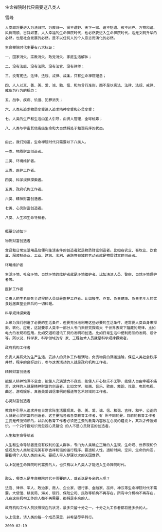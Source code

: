 生命禅院时代只需要这八类人

雪峰


    人类即将要进入万法归宗、万教归一、贤不遗野、天下一家、道不拾遗、夜不闭户、万物和谐、风调雨顺、吉祥如意、人人幸福的生命禅院时代，也必然要进入生命禅院时代，这是文明升华的必然，也是社会发展的必然，是不以任何人的个人意志而演化的必然。

    生命禅院时代主要有八大标证：

    一、国家消失、宗教消失、政党消失、家庭生活解体；

    二、没有法庭、没有法院、没有法官、没有律师；

    三、没有宪法、法律、法规、戒律、戒条，只有生命禅院理念；

    四、人人以真、善、美、爱、诚、勤、信、和为言行准则，而不是以宪法、法律、法规、戒律、戒条为行为的规范；

    五、战争、疾病、饥饿、犯罪消失；

    六、人类从追求物质享受进入追求精神享受和心灵享受；

    七、人类的生产和生活由圣人引导，由贤人管理，全球统筹；

    八、人类与宇宙其他高级生命和大自然将处于和谐有序的状态。


    由此，我们知道，生命禅院时代只需要以下八类人。

    一类、物质财富创造者。

    二类、环境维护者。

    三类、医护工作者。

    四类、科学规律探索者。

    五类、政府机构工作者。

    六类、精神财富创造者。

    七类、心灵财富创造者。

    八类、人生和生命导航者。


    概要分述如下

    物质财富创造者

    食品和日常生活用品及便利生活条件的创造者就是物质财富创造者。比如在农业、畜牧业、饮食业、服装制造业、工业、建筑、水利、道路等领域的劳动者就是物质财富的创造者。

    环境维护者

    生活环境、社会环境、自然环境的维护者就是环境维护者。比如清洁人员，警察、自然环境保护者等。

    医护工作者

    负责人的生老病死全过程的人员就是医护工作者。比如接生、养育、负责健康、负责老年人的饮食起居直至去世后的一切料理。

    科学规律探索者

    上帝为我们创造了必要的生活条件，但要充分地利用这些必要的生活条件，还需要人类自身来探索、转化、应用，这就要求人类中一部分人专门来研究探索大 千世界表现下蕴藏的规律，比如电力的发现和应用，比如交通和通讯工具的发明和创造，比如日常生活中便利用品的发明、设计等。所以说，科学家、科学领域的专 家、工程技术人员就是科学规律探索者。

    政府机构工作者

    负责人类有效的生产生活，安排人的具体工作和调动，负责物资的调拨运输，保证人类社会秩序井然，程序的良好运行，参与这类活动的人就是政府机构工作者。

    精神财富创造者

    能使人精神饱满不空虚，能使人充满活力不寂寞，能使人开心快乐不无聊，能使人自由幸福不痛苦，这样的人就是精神财富的创造者。比如文学、绘画、音乐、歌曲、舞蹈、戏剧、电影电视、曲艺、游戏娱乐、真善美爱诚信事例的报道等艺术领域的工作者。

    心灵财富创造者

    教育并引导人追求并在日常实际生活展现真、善、美、爱、诚、信、和谐、吉祥、和平、公正的人就是心灵财富的创造者。这主要指各级各类教育工作者，有 所不同的是，目前的教育工作者主要是传授知识的，以后的教育工作者必须把主要的教育内容放在心灵的建设上，其次才传授知识。一个只传授知识而忽视心灵建设 的人不是心灵财富的创造者。

    人生和生命导航者

    人生和生命导航者是没有权利的圣人群体，专门为人类确立正确的人生观、生命观、世界观和价值观及为人类制定完美有序吉祥和谐的运行程序。要透析人性，透析时间、空间、生命的内涵，要指明个人和人类的未来，要把人带入梦寐以求的天国世界。

    以上就是生命禅院时代需要的人，也只有以上八类人才能进入生命禅院时代。


    那么，哪类人是生命禅院时代不需要的人，或者说是多余的人呢？

    法官、律师、军人、政治家、商人、企业家、银行家、金融家、巫师、神汉等生命禅院时代不需要，大使馆、移民局、海关、银行、保险公司、民政等机构不再存在，所有中介机构不再存在，凡在这些机构工作的人都不再需要，都将是多余的人。

    政府机构工作人员按照现在的状况，最多只留十分之一，十分之九工作者都将是多余的人。

    以上信息，请人类的每一个成员深思，并希望尽早转行。

    2009-02-19



